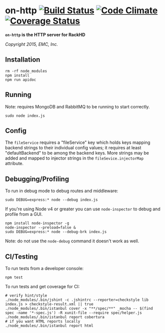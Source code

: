 # on-http [![Build Status](https://travis-ci.org/RackHD/on-http.svg?branch=master)](https://travis-ci.org/RackHD/on-http) [![Code Climate](https://codeclimate.com/github/RackHD/on-http/badges/gpa.svg)](https://codeclimate.com/github/RackHD/on-http) [![Coverage Status](https://coveralls.io/repos/RackHD/on-http/badge.svg?branch=master&service=github)](https://coveralls.io/github/RackHD/on-http?branch=master)

__`on-http` is the HTTP server for RackHD__

_Copyright 2015, EMC, Inc._

## Installation

    rm -rf node_modules
    npm install
    npm run apidoc

## Running

Note: requires MongoDB and RabbitMQ to be running to start correctly.

    sudo node index.js

## Config

The `fileService` requires a "fileService" key which holds keys mapping backend
strings to their individual config values; it requires at least "defaultBackend"
 to be among the backend keys. More strings may be added and mapped to
injector strings in the `fileSevice.injectorMap` attribute.

## Debugging/Profiling

To run in debug mode to debug routes and middleware:

    sudo DEBUG=express:* node --debug index.js

If you're using Node v4 or greater you can use `node-inspector` to debug and profile from a GUI.

    npm install node-inspector -g
    node-inspector --preload=false &
    sudo DEBUG=express:* node --debug-brk index.js

Note: do not use the `node-debug` command it doesn't work as well.

## CI/Testing

To run tests from a developer console:

    npm test

To run tests and get coverage for CI:

    # verify hint/style
    ./node_modules/.bin/jshint -c .jshintrc --reporter=checkstyle lib index.js > checkstyle-result.xml || true
    ./node_modules/.bin/istanbul cover -x "**/spec/**" _mocha -- $(find spec -name '*-spec.js') -R xunit-file --require spec/helper.js
    ./node_modules/.bin/istanbul report cobertura
    # if you want HTML reports locally
    ./node_modules/.bin/istanbul report html
